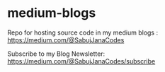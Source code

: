 # medium-blogs
Repo for hosting source code in my medium blogs : https://medium.com/@SabujJanaCodes

Subscribe to my Blog Newsletter: https://medium.com/@SabujJanaCodes/subscribe
